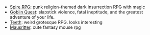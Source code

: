 - [Spire RPG](https://rowanrookanddecard.com/spire-rpg/): punk religion-themed dark insurrection RPG with magic
- [Goblin Quest](https://rowanrookanddecard.com/product/goblin-quest/): slapstick violence, fatal ineptitude, and the greatest adventure of your life.
- [Teeth](https://teethrpg.itch.io/teeth-rpg): weird grotesque RPG. looks interesting
- [Mausritter](https://mausritter.com/). cute fantasy mouse rpg
